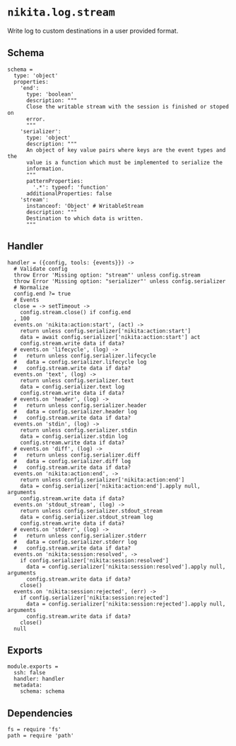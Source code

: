 
# `nikita.log.stream`

Write log to custom destinations in a user provided format.

## Schema

    schema =
      type: 'object'
      properties:
        'end':
          type: 'boolean'
          description: """
          Close the writable stream with the session is finished or stoped on
          error.
          """
        'serializer':
          type: 'object'
          description: """
          An object of key value pairs where keys are the event types and the
          value is a function which must be implemented to serialize the
          information.
          """
          patternProperties:
            '.*': typeof: 'function'
          additionalProperties: false
        'stream':
          instanceof: 'Object' # WritableStream
          description: """
          Destination to which data is written.
          """

## Handler

    handler = ({config, tools: {events}}) ->
      # Validate config
      throw Error 'Missing option: "stream"' unless config.stream
      throw Error 'Missing option: "serializer"' unless config.serializer
      # Normalize
      config.end ?= true
      # Events
      close = -> setTimeout ->
        config.stream.close() if config.end
      , 100
      events.on 'nikita:action:start', (act) ->
        return unless config.serializer['nikita:action:start']
        data = await config.serializer['nikita:action:start'] act
        config.stream.write data if data?
      # events.on 'lifecycle', (log) ->
      #   return unless config.serializer.lifecycle
      #   data = config.serializer.lifecycle log
      #   config.stream.write data if data?
      events.on 'text', (log) ->
        return unless config.serializer.text
        data = config.serializer.text log
        config.stream.write data if data?
      # events.on 'header', (log) ->
      #   return unless config.serializer.header
      #   data = config.serializer.header log
      #   config.stream.write data if data?
      events.on 'stdin', (log) ->
        return unless config.serializer.stdin
        data = config.serializer.stdin log
        config.stream.write data if data?
      # events.on 'diff', (log) ->
      #   return unless config.serializer.diff
      #   data = config.serializer.diff log
      #   config.stream.write data if data?
      events.on 'nikita:action:end', ->
        return unless config.serializer['nikita:action:end']
        data = config.serializer['nikita:action:end'].apply null, arguments
        config.stream.write data if data?
      events.on 'stdout_stream', (log) ->
        return unless config.serializer.stdout_stream
        data = config.serializer.stdout_stream log
        config.stream.write data if data?
      # events.on 'stderr', (log) ->
      #   return unless config.serializer.stderr
      #   data = config.serializer.stderr log
      #   config.stream.write data if data?
      events.on 'nikita:session:resolved', ->
        if config.serializer['nikita:session:resolved']
          data = config.serializer['nikita:session:resolved'].apply null, arguments
          config.stream.write data if data?
        close()
      events.on 'nikita:session:rejected', (err) ->
        if config.serializer['nikita:session:rejected']
          data = config.serializer['nikita:session:rejected'].apply null, arguments
          config.stream.write data if data?
        close()
      null

## Exports

    module.exports =
      ssh: false
      handler: handler
      metadata:
        schema: schema

## Dependencies

    fs = require 'fs'
    path = require 'path'
